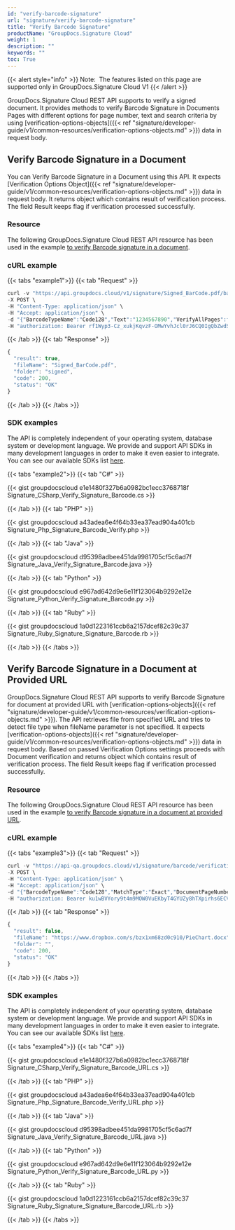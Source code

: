 ```yaml
---
id: "verify-barcode-signature"
url: "signature/verify-barcode-signature"
title: "Verify Barcode Signature"
productName: "GroupDocs.Signature Cloud"
weight: 1
description: ""
keywords: ""
toc: True
---
```


{{< alert style="info" >}}
Note:  The features listed on this page are supported only in GroupDocs.Signature Cloud V1
{{< /alert >}}

GroupDocs.Signature Cloud REST API supports to verify a signed document. It provides methods to verify Barcode Signature in Documents Pages with different options for page number, text and search criteria by using [verification-options-objects]({{< ref "signature/developer-guide/v1/common-resources/verification-options-objects.md" >}}) data in request body.

## Verify Barcode Signature in a Document

You can Verify Barcode Signature in a Document using this API. It expects [Verification Options Object]({{< ref "signature/developer-guide/v1/common-resources/verification-options-objects.md" >}}) data in request body. It returns object which contains result of verification process. The field Result keeps flag if verification processed successfully.

### Resource

The following GroupDocs.Signature Cloud REST API resource has been used in the example [to verify Barcode signature in a document](https://apireference.groupdocs.cloud/signature/#!/Verification/PostVerificationBarcode).

### cURL example

{{< tabs "example1">}} {{< tab "Request" >}}

```javascript
curl -v "https://api.groupdocs.cloud/v1/signature/Signed_BarCode.pdf/barcode/verification?Folder#signed" \
-X POST \
-H "Content-Type: application/json" \
-H "Accept: application/json" \
-d "{"BarcodeTypeName":"Code128","Text":"1234567890","VerifyAllPages":false,"DocumentPageNumber":1,"OptionsType":"PdfVerifyBarcodeOptionsData"}" \
-H "authorization: Bearer rf1Wyp3-Cz_xukjKqvzF-OMwYvhJcl0rJ6CQ0IgQbZwdSGTKYJziBpGNeDdzGSwwXgsRLCCfPLhHJBKPv8dzqX3tGA8n8SA4tXhLdnGh-hws2gQgmCWEjF0RpzEdJA6jh6tGZyOSAa2GlTrLhuflBwjMB5-dc8JwRmI-ssOiXkO3fSRxnwWuWih24Co8-n8elsun4HxZVMqCzXepAiXBV9UBeUktV_PLclri_lTJEnDzoJRzfRyDigjb2-luODo9aX8DFseboggoCIMKDoyLPSVHnFXgs5EWV2aQ_DgRm_D6UPn2T1Gn7OAIe-T8aA7ypDCoR-wuTJdB8o7T0f2I8K-8FrXCy2Sgb8B5QPpAOcLdiBBqFxRdk8f2c67J-rSbm2WUPWK65pbLa8NGHHdIRKuiI87NmphWuKc39a_zcgEg4MnHSlDeephmStnLS8OayQObNdLQBYAmoeQeVpZRy9t9bcU"
```

{{< /tab >}} {{< tab "Response" >}}

```javascript
{
  "result": true,
  "fileName": "Signed_BarCode.pdf",
  "folder": "signed",
  "code": 200,
  "status": "OK"
}

```

{{< /tab >}} {{< /tabs >}}

### SDK examples

The API is completely independent of your operating system, database system or development language. We provide and support API SDKs in many development languages in order to make it even easier to integrate. You can see our available SDKs list [here](/signature/available-sdks).

{{< tabs "example2">}} {{< tab "C#" >}}

{{< gist groupdocscloud e1e1480f327b6a0982bc1ecc3768718f Signature_CSharp_Verify_Signature_Barcode.cs >}}

{{< /tab >}} {{< tab "PHP" >}}

{{< gist groupdocscloud a43adea6e4f64b33ea37ead904a401cb Signature_Php_Signature_Barcode_Verify.php >}}

{{< /tab >}} {{< tab "Java" >}}

{{< gist groupdocscloud d95398adbee451da9981705cf5c6ad7f Signature_Java_Verify_Signature_Barcode.java >}}

{{< /tab >}} {{< tab "Python" >}}

{{< gist groupdocscloud e967ad642d9e6e11f123064b9292e12e Signature_Python_Verify_Signature_Barcode.py >}}

{{< /tab >}} {{< tab "Ruby" >}}

{{< gist groupdocscloud 1a0d1223161ccb6a2157dcef82c39c37 Signature_Ruby_Signature_Signature_Barcode.rb >}}

{{< /tab >}} {{< /tabs >}}

## Verify Barcode Signature in a Document at Provided URL

GroupDocs.Signature Cloud REST API supports to verify Barcode Signature for document at provided URL with [verification-options-objects]({{< ref "signature/developer-guide/v1/common-resources/verification-options-objects.md" >}}). The API retrieves file from specified URL and tries to detect file type when fileName parameter is not specified. It expects [verification-options-objects]({{< ref "signature/developer-guide/v1/common-resources/verification-options-objects.md" >}})  data in request body. Based on passed Verification Options settings proceeds with Document verification and returns object which contains result of verification process. The field Result keeps flag if verification processed successfully.

### Resource

The following GroupDocs.Signature Cloud REST API resource has been used in the example [to verify Barcode signature in a document at provided URL](https://apireference.groupdocs.cloud/signature/#!/Verification/PostVerificationBarcodeFromUrl).

### cURL example

{{< tabs "example3">}} {{< tab "Request" >}}

```javascript
curl -v "https://api-qa.groupdocs.cloud/v1/signature/barcode/verification?url#https%3A%2F%2Fwww.dropbox.com%2Fs%2Fbzx1xm68zd0c910%2FPieChart.docx&#x26;signature#ZTbpiS7dNO0sxXFhnkl62asm5T0" \
-X POST \
-H "Content-Type: application/json" \
-H "Accept: application/json" \
-d "{"BarcodeTypeName":"Code128","MatchType":"Exact","DocumentPageNumber":1,"Text":"John Smith","VerifyAllPages":true,"OptionsType":"WordsVerifyBarcodeOptionsData"}" \
-H "authorization: Bearer ku1wBVYory9t4m9MOW0VuEKbyT4GYUZy8hTXpirhs6ECV_3dQhlbwLHn8ffsX650Syt0hDq2vXZNia70T1NY0jG32h_LUxQoRrVQMvV88P5Y0EbmBinPsmEAuqFHCR2ahhWJqZhidpXU7tP_PHh5IXuZ-cmmW1VUARtj73oE-B4gyD8WEJ1i0CgEM8-Do2843TpCgueqczRgCikeKy8ftSjhgNr2HfYGIc8Fjn152yE3o-wi2VvYwRmEquF28di-zDCxVcZa742ENp9d5GLs1obG8Y-pf-FwQDFcvj-XreWt9U1_dNbTaRiREsrliisAxFAM7qUG1zRZpNISX_kEYC6NqaLlebMIAd5-WHL_PeK2reld-DMURVsniqsgHSxNRnQpmxoJ-YVeQQeN7ZoMBrI4G3zWMeRrUwWR2UmS4jfBlckpfCjkvGZ7ydbzWp3qkLmE3Ns95uf1ccJuvESN9yWkUmg"
```

{{< /tab >}} {{< tab "Response" >}}

```javascript
{
  "result": false,
  "fileName": "https://www.dropbox.com/s/bzx1xm68zd0c910/PieChart.docx",
  "folder": "",
  "code": 200,
  "status": "OK"
}
```

{{< /tab >}} {{< /tabs >}}

### SDK examples

The API is completely independent of your operating system, database system or development language. We provide and support API SDKs in many development languages in order to make it even easier to integrate. You can see our available SDKs list [here](/signature/available-sdks).

{{< tabs "example4">}} {{< tab "C#" >}}

{{< gist groupdocscloud e1e1480f327b6a0982bc1ecc3768718f Signature_CSharp_Verify_Signature_Barcode_URL.cs >}}

{{< /tab >}} {{< tab "PHP" >}}

{{< gist groupdocscloud a43adea6e4f64b33ea37ead904a401cb Signature_Php_Signature_Barcode_Verify_URL.php >}}

{{< /tab >}} {{< tab "Java" >}}

{{< gist groupdocscloud d95398adbee451da9981705cf5c6ad7f Signature_Java_Verify_Signature_Barcode_URL.java >}}

{{< /tab >}} {{< tab "Python" >}}

{{< gist groupdocscloud e967ad642d9e6e11f123064b9292e12e Signature_Python_Verify_Signature_Barcode_URL.py >}}

{{< /tab >}} {{< tab "Ruby" >}}

{{< gist groupdocscloud 1a0d1223161ccb6a2157dcef82c39c37 Signature_Ruby_Signature_Signature_Barcode_URL.rb >}}

{{< /tab >}} {{< /tabs >}}

